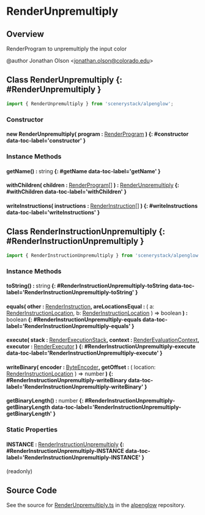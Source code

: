 # RenderUnpremultiply

## Overview

RenderProgram to unpremultiply the input color

@author Jonathan Olson &lt;jonathan.olson@colorado.edu&gt;

## Class RenderUnpremultiply {: #RenderUnpremultiply }


```js
import { RenderUnpremultiply } from 'scenerystack/alpenglow';
```
### Constructor

#### new RenderUnpremultiply( program : <span style="font-weight: 400;">[RenderProgram](../alpenglow/RenderProgram.md)</span> ) {: #constructor data-toc-label='constructor' }

### Instance Methods

#### getName() : <span style="font-weight: 400;"><span style="color: hsla(calc(var(--md-hue) + 180deg),80%,40%,1);">string</span></span> {: #getName data-toc-label='getName' }

#### withChildren( children : <span style="font-weight: 400;">[RenderProgram](../alpenglow/RenderProgram.md)[]</span> ) : <span style="font-weight: 400;">[RenderUnpremultiply](../alpenglow/RenderUnpremultiply.md)</span> {: #withChildren data-toc-label='withChildren' }

#### writeInstructions( instructions : <span style="font-weight: 400;">[RenderInstruction](../alpenglow/RenderInstruction.md)[]</span> ) {: #writeInstructions data-toc-label='writeInstructions' }



## Class RenderInstructionUnpremultiply {: #RenderInstructionUnpremultiply }


```js
import { RenderInstructionUnpremultiply } from 'scenerystack/alpenglow';
```
### Instance Methods

#### toString() : <span style="font-weight: 400;"><span style="color: hsla(calc(var(--md-hue) + 180deg),80%,40%,1);">string</span></span> {: #RenderInstructionUnpremultiply-toString data-toc-label='RenderInstructionUnpremultiply-toString' }

#### equals( other : <span style="font-weight: 400;">[RenderInstruction](../alpenglow/RenderInstruction.md)</span>, areLocationsEqual : <span style="font-weight: 400;">( a: [RenderInstructionLocation](../alpenglow/RenderInstruction.md#RenderInstructionLocation), b: [RenderInstructionLocation](../alpenglow/RenderInstruction.md#RenderInstructionLocation) ) =&gt; <span style="color: hsla(calc(var(--md-hue) + 180deg),80%,40%,1);">boolean</span></span> ) : <span style="font-weight: 400;"><span style="color: hsla(calc(var(--md-hue) + 180deg),80%,40%,1);">boolean</span></span> {: #RenderInstructionUnpremultiply-equals data-toc-label='RenderInstructionUnpremultiply-equals' }

#### execute( stack : <span style="font-weight: 400;">[RenderExecutionStack](../alpenglow/RenderExecutionStack.md)</span>, context : <span style="font-weight: 400;">[RenderEvaluationContext](../alpenglow/RenderEvaluationContext.md)</span>, executor : <span style="font-weight: 400;">[RenderExecutor](../alpenglow/RenderExecutor.md)</span> ) {: #RenderInstructionUnpremultiply-execute data-toc-label='RenderInstructionUnpremultiply-execute' }

#### writeBinary( encoder : <span style="font-weight: 400;">[ByteEncoder](../alpenglow/ByteEncoder.md)</span>, getOffset : <span style="font-weight: 400;">( location: [RenderInstructionLocation](../alpenglow/RenderInstruction.md#RenderInstructionLocation) ) =&gt; <span style="color: hsla(calc(var(--md-hue) + 180deg),80%,40%,1);">number</span></span> ) {: #RenderInstructionUnpremultiply-writeBinary data-toc-label='RenderInstructionUnpremultiply-writeBinary' }

#### getBinaryLength() : <span style="font-weight: 400;"><span style="color: hsla(calc(var(--md-hue) + 180deg),80%,40%,1);">number</span></span> {: #RenderInstructionUnpremultiply-getBinaryLength data-toc-label='RenderInstructionUnpremultiply-getBinaryLength' }

### Static Properties

#### INSTANCE : <span style="font-weight: 400;">[RenderInstructionUnpremultiply](../alpenglow/RenderUnpremultiply.md#RenderInstructionUnpremultiply)</span> {: #RenderInstructionUnpremultiply-INSTANCE data-toc-label='RenderInstructionUnpremultiply-INSTANCE' }

(readonly)



## Source Code

See the source for [RenderUnpremultiply.ts](https://github.com/phetsims/alpenglow/blob/main/js/render-program/RenderUnpremultiply.ts) in the [alpenglow](https://github.com/phetsims/alpenglow) repository.
